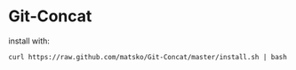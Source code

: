 # Git-Concat

install with:

```
curl https://raw.github.com/matsko/Git-Concat/master/install.sh | bash
```
